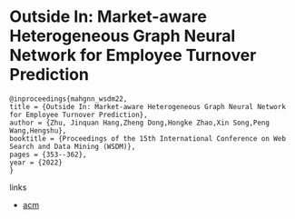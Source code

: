 # Outside In: Market-aware Heterogeneous Graph Neural Network for Employee Turnover Prediction

```
@inproceedings{mahgnn_wsdm22,
title = {Outside In: Market-aware Heterogeneous Graph Neural Network for Employee Turnover Prediction},
author = {Zhu, Jinquan Hang,Zheng Dong,Hongke Zhao,Xin Song,Peng Wang,Hengshu},
booktitle = {Proceedings of the 15th International Conference on Web Search and Data Mining (WSDM)},
pages = {353--362},
year = {2022}
}
```

links
- [acm](https://dl.acm.org/doi/10.1145/3488560.3498483)
